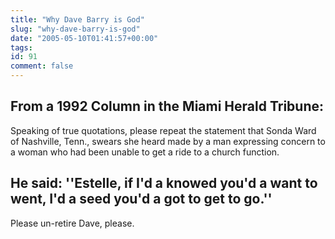 ```yaml
---
title: "Why Dave Barry is God"
slug: "why-dave-barry-is-god"
date: "2005-05-10T01:41:57+00:00"
tags:
id: 91
comment: false
---
```


From a 1992 Column in the Miami Herald Tribune:
----------------------
Speaking of true quotations, please repeat the statement that Sonda Ward of Nashville, Tenn., swears she heard made by a man expressing concern to a woman who had been unable to get a ride to a church function.

He said: ''Estelle, if I'd a knowed you'd a want to went, I'd a seed you'd a got to get to go.''
----------------------

Please un-retire Dave, please.

